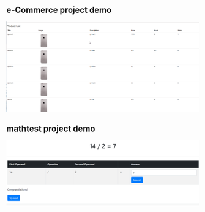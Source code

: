 ## e-Commerce project demo

![demo](/flashsale/demo.gif)


## mathtest project demo

![demo](/mathtest/demo.gif)